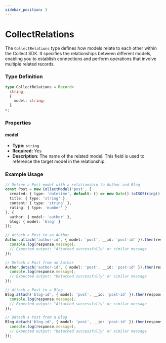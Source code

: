 ```yaml
---
sidebar_position: 3
---
```


# CollectRelations

The `CollectRelations` type defines how models relate to each other within the Collect SDK. It specifies the relationships between different models, enabling you to establish connections and perform operations that involve multiple related records.

### Type Definition
```typescript
type CollectRelations = Record<
  string,
  {
    model: string;
  }
>;
```

### Properties

#### model

- **Type:** `string`
- **Required:** Yes
- **Description:** The name of the related model. This field is used to reference the target model in the relationship.

### Example Usage
```typescript
// Define a Post model with a relationship to Author and Blog
const Post = new CollectModel('post', {
  created: { type: 'datetime', default: () => new Date().toISOString() },
  title: { type: 'string' },
  content: { type: 'string' },
  rating: { type: 'number' }
}, {
  author: { model: 'author' },
  blog: { model: 'blog' }
});

// Attach a Post to an Author
Author.attach('author-id', { model: 'post', __id: 'post-id' }).then(response => {
  console.log(response.message);
  // Expected output: "Attached successfully" or similar message
});

// Detach a Post from an Author
Author.detach('author-id', { model: 'post', __id: 'post-id' }).then(response => {
  console.log(response.message);
  // Expected output: "Detached successfully" or similar message
});

// Attach a Post to a Blog
Blog.attach('blog-id', { model: 'post', __id: 'post-id' }).then(response => {
  console.log(response.message);
  // Expected output: "Attached successfully" or similar message
});

// Detach a Post from a Blog
Blog.detach('blog-id', { model: 'post', __id: 'post-id' }).then(response => {
  console.log(response.message);
  // Expected output: "Detached successfully" or similar message
});
```
